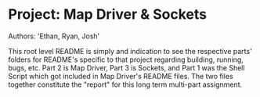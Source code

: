 # Project: Map Driver & Sockets

Authors: 'Ethan, Ryan, Josh'

This root level README is simply and indication to see the respective parts' folders
for README's specific to that project regarding building, running, bugs, etc.
Part 2 is Map Driver, Part 3 is Sockets, and Part 1 was the Shell Script which got 
included in Map Driver's README files. The two files together constitute the "report"
for this long term multi-part assignment.